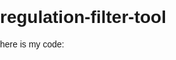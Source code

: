 # regulation-filter-tool

here is my code:
<!DOCTYPE html>
<html lang="en">

<head>
    <meta charset="UTF-8">
    <meta name="viewport" content="width=device-width, initial-scale=1.0">
    <title>Regulation Filter Tool</title>
    <style>
        /*STYLING - CSS*/
        body {
            font-family: Arial, sans-serif;
            margin: 0;
            padding: 0;
        }

        header,
        footer {
            display: flex;
            align-items: center;
            padding: 10px;
            background: #f8f8f8;
            border-bottom: 1px solid #ccc;
        }

        .logo {
            max-height: 50px;
            /* Adjust as needed */
            margin-right: 20px;
        }

        .container {
            display: flex;
            height: 100vh;
        }

        .sidebar {
            width: 300px;
            background-color: #f4f4f4;
            border-right: 1px solid #ddd;
            padding: 20px;
            overflow-y: auto;
        }

        .sidebar h2 {
            font-size: 1.2em;
            margin-top: 0;
        }

        .accordion {
            cursor: pointer;
            padding: 10px;
            text-align: left;
            border: none;
            outline: none;
            transition: 0.4s;
            width: 100%;
            font-size: 1em;
            margin: 5px 0;
            background-color: #eee;
        }

        .accordion-content {
            display: none;
            overflow: hidden;
            padding: 10px;
            border-top: 1px solid #ddd;
        }

        .accordion-content select,
        .accordion-content button {
            width: 100%;
            padding: 10px;
            margin-top: 10px;
            font-size: 1em;
        }

        .main-content {
            flex: 1;
            padding: 20px;
            overflow-y: auto;
        }

        .main-content h2 {
            font-size: 1.5em;
            margin-top: 0;
        }

        .results ul {
            list-style-type: none;
            padding: 0;
        }

        .results li {
            background: #eee;
            margin: 5px 0;
            padding: 10px;
            border: 1px solid #ddd;
        }

        .dialog {
            position: fixed;
            top: 0;
            left: 0;
            width: 100%;
            height: 100%;
            background: rgba(0, 0, 0, 0.5);
            display: flex;
            justify-content: center;
            align-items: center;
        }

        .dialog-content {
            background-color: #fff;
            margin: 15% auto;
            padding: 20px;
            border: 1px solid #888;
            width: 80%;
            border-radius: 5px;
        }

        .dialog-content .close {
            color: #aaa;
            float: right;
            font-size: 28px;
            font-weight: bold;
        }

        .dialog-content .close:hover,
        .dialog-content .close:focus {
            color: black;
            text-decoration: none;
            cursor: pointer;
        }

        .dialog table {
            width: 100%;
            border-collapse: collapse;
        }

        .dialog th,
        .dialog td {
            border: 1px solid #ddd;
            padding: 8px;
            text-align: left;
        }

        .dialog th {
            background-color: #f2f2f2;
        }
    </style>
</head>

<header>
    <!--Title and logo-->
    <img src="https://images.squarespace-cdn.com/content/v1/61d8f89da912a447b355c04c/907be22c-956f-4a77-b4ea-1d849dcb81c5/Logo+Full+-+Black+v.6.png"
        alt="Logo" class="logo">
    <h1>Advanced Regulatory Tool</h1>
</header>

<body>
    <div class="container">
        <div class="sidebar">
            <h2>Filter Regulations</h2>
            <!---FAR Part 23 (Amdt 64 and later)-->
            <button class="accordion">Part 23—Airworthiness Standards: Normal Category Airplanes</button>
            <div class="accordion-content">
                <select id="subpartTitleF23L">
                    <option value="">Select Design Standard</option>
                </select>
                <select id="amendmentF23L"> <!--Amendements relevant to FAR Part 23-->
                    <option value="">Select Amendment</option>
                    <option value="Amdt 64">Amdt 64</option>
                    <option value="Amdt 65">Amdt 65</option>
                </select>
                <button onclick="filterRegulations('F23L')">Filter</button> <!--Filter button to display regs-->
                <button onclick="interact()">Interact</button>
            </div>

            <!----->

            <!---FAR Part 25 (latest)-->
            <button class="accordion">Part 25—Airworthiness Standards: Transport Category Airplanes</button>
            <div class="accordion-content">
                <select id="subpartTitleF25L">
                    <option value="">Select Design Standard</option>
                </select>
                <select id="amendmentF25L"> <!--Amendements relevant to FAR Part 25-->
                    <option value="">Select Amendment</option>
                    <option value="Initial">Initial</option>
                    <option value="Amdt 3">Amdt 3</option>
                    
                    <option value="Correction">Correction</option>
                </select>
                <button onclick="filterRegulations('F25L')">Filter</button> <!--Filter button to display regs-->
                <button onclick="interact()">Interact</button>
            </div>

            <!----->

            <!---FAR Part 27 (latest)-->
            <button class="accordion">Part 27—Airworthiness Standards: Normal Category Rotorcraft</button>
            <div class="accordion-content">
                <select id="subpartTitleF27L">
                    <option value="">Select Design Standard</option>
                </select>
                <select id="amendmentF27L"> <!--Amendements relevant to FAR Part 27-->
                    <option value="">Select Amendment</option>
                    <option value="Initial">Initial</option>
                    <option value="Amdt 2">Amdt 2</option>
                    

                </select>
                <button onclick="filterRegulations('F27L')">Filter</button> <!--Filter button to display regs-->
                <button onclick="interact()">Interact</button>
            </div>

            <!----->

            <!---FAR Part 29 (latest)-->
            <button class="accordion">Part 29—Airworthiness Standards: Transport Category Rotorcraft</button>
            <div class="accordion-content">
                <select id="subpartTitleF29L">
                    <option value="">Select Design Standard</option>
                </select>
                <select id="amendmentF29L"> <!--Amendements relevant to FAR Part 29-->
                    <option value="">Select Amendment</option>
                    <option value="Initial">Initial</option>
                    <option value="Amdt 2">Amdt 2</option>
                    
                </select>
                <button onclick="filterRegulations('F29L')">Filter</button> <!--Filter button to display regs-->
                <button onclick="interact()">Interact</button>
            </div>

            <!----->
        </div>
        <div class="main-content">
            <h2>Results</h2>
            <div class="results" id="results"></div> <!--Displays results that are filtered-->
        </div>
    </div>
    <footer> <!--Logo and title at the bottom-->
        <img src="https://images.squarespace-cdn.com/content/v1/61d8f89da912a447b355c04c/1668676749056-04KMUGV3WW3MYKK4Y9G6/Logo+Mini+v.1.png"
            alt="Logo" class="logo">
        <h3>Advanced Regulatory Tool</h3>
    </footer>

    <script>
        // Toggle accordion content
        document.querySelectorAll('.accordion').forEach(button => {
            button.addEventListener('click', () => {
                const content = button.nextElementSibling;
                content.style.display = content.style.display === 'block' ? 'none' : 'block';
            });
        });
        // Fetch and populate subpart titles FAR 23 LATEST
        fetch('design_standards.json')
            .then(response => response.json())
            .then(data => {
                const subpartTitleSelect = document.getElementById('subpartTitleF23L');
                const subparts = data['FAR 23 (Amdt. 64 and beyond)']['Subparts'];
                for (const subpart in subparts) {
                    const option = document.createElement('option');
                    option.value = subpart;
                    option.textContent = subpart;
                    subpartTitleSelect.appendChild(option);
                }
            })
            .catch(error => console.error('Error fetching JSON:', error));
        // Fetch and populate subpart titles - Additional Design Standards FAR 25 LATEST
        fetch('design_standards.json')
            .then(response => response.json())
            .then(data => {
                const subpartTitleSelect = document.getElementById('subpartTitleF25L');
                const subparts = data['FAR 25 (latest)']['Subparts'];
                for (const subpart in subparts) {
                    const option = document.createElement('option');
                    option.value = subpart;
                    option.textContent = subpart;
                    subpartTitleSelect.appendChild(option);
                }
            })
            .catch(error => console.error('Error fetching JSON:', error));
        // Fetch and populate subpart titles - Additional Design Standards FAR 27 LATEST
        fetch('design_standards.json')
            .then(response => response.json())
            .then(data => {
                const subpartTitleSelect = document.getElementById('subpartTitleF27L');
                const subparts = data['FAR 27 (latest)']['Subparts'];
                for (const subpart in subparts) {
                    const option = document.createElement('option');
                    option.value = subpart;
                    option.textContent = subpart;
                    subpartTitleSelect.appendChild(option);
                }
            })
            .catch(error => console.error('Error fetching JSON:', error));
        // Fetch and populate subpart titles - Additional Design Standards FAR 29 LATEST
        fetch('design_standards.json')
            .then(response => response.json())
            .then(data => {
                const subpartTitleSelect = document.getElementById('subpartTitleF29L');
                const subparts = data['FAR 29 (latest)']['Subparts'];
                for (const subpart in subparts) {
                    const option = document.createElement('option');
                    option.value = subpart;
                    option.textContent = subpart;
                    subpartTitleSelect.appendChild(option);
                }
            })
            .catch(error => console.error('Error fetching JSON:', error));
        // Filter regulations based on selected criteria
        function filterRegulations(part) {
            let subpartTitle, amendment;

            // Get the selected subpart title and amendment based on the part 
            if (part === 'F23L') {
                subpartTitle = document.getElementById('subpartTitleF23L').value;
                amendment = document.getElementById('amendmentF23L').value;
            } else if (part === 'F25L') {
                subpartTitle = document.getElementById('subpartTitleF25L').value;
                amendment = document.getElementById('amendmentF25L').value;
            } else if (part === 'F27L') {
                subpartTitle = document.getElementById('subpartTitleF27L').value;
                amendment = document.getElementById('amendmentF27L').value;
            } else if (part === 'F29L') {
                subpartTitle = document.getElementById('subpartTitleF29L').value;
                amendment = document.getElementById('amendmentF29L').value;
            }

            const resultsDiv = document.getElementById('results');


            // Validate that both subpart title and amendment are selected
            if (!subpartTitle) {
                resultsDiv.innerHTML = '<p>Please select both a subpart title and an amendment.</p>';
                return;
            }

            if (!amendment) {
                resultsDiv.innerHTML = '<p>Please select an amendment.</p>';
                return;
            }

            // Fetch the JSON data
            fetch('design_standards.json')
                .then(response => response.json())
                .then(data => {
                    let subpartData;
                    // Assign subpart data based on the selected part and subpart title
                    if (part === 'F23L') {
                        subpartData = data['FAR 23 (Amdt. 64 and beyond)']['Subparts'][subpartTitle];
                    } else if (part === 'F25L') {
                        subpartData = data['FAR 25 (latest)']['Subparts'][subpartTitle];
                    } else if (part === 'F27L') {
                        subpartData = data['FAR 27 (latest)']['Subparts'][subpartTitle];
                    } else if (part === 'F29L') {
                        subpartData = data['FAR 29 (latest)']['Subparts'][subpartTitle];
                    }

                    // If no subpart data is found, display an error message
                    if (!subpartData || !subpartData.regulations) {
                        resultsDiv.innerHTML = '<p>Subpart not found.</p>';
                        return;
                    }

                    let resultsHTML = '';

                    // Loop through the regulations and generate the results HTML
                    subpartData.regulations.forEach(reg => {
                        if (reg[amendment]) {
                            resultsHTML += <h3>${reg['Section Title']}</h3>;
                            resultsHTML += <ul><li>${reg[amendment]}</li></ul>;
                        }
                    });

                    // Display the results or a message if no regulations are found
                    resultsDiv.innerHTML = resultsHTML || '<p>No regulations found for the selected amendment.</p>';
                })
                .catch(error => console.error('Error fetching JSON:', error));
        }
        // Interact button
        function interact() {
            const resultsDiv = document.getElementById('results');
            const regulations = resultsDiv.querySelectorAll('h3');

            if (regulations.length === 0) {
                alert('Please generate results first.');
                return;
            }

            // Create the dialog box
            const dialog = document.createElement('div');
            dialog.classList.add('dialog');
            dialog.innerHTML = 
        <div class="dialog-content">
            <span class="close" onclick="closeDialog()">&times;</span>
            <h2>Compliance Matrix</h2>
            <table>
                <thead>
                    <tr>
                        <th>Regulation</th>
                        <th>Means of Compliance (MOC)</th>
                        <th>Comment</th>
                    </tr>
                </thead>
                <tbody id="complianceMatrixBody">
                    <!-- Rows will be dynamically populated here -->
                </tbody>
            </table>
        </div>
    ;
            document.body.appendChild(dialog);

            // Populate the Regulation column
            const complianceMatrixBody = document.getElementById('complianceMatrixBody');
            regulations.forEach(regulation => {
                const tr = document.createElement('tr');
                tr.innerHTML = 
            <td>${regulation.textContent}</td>
            <td>
                <select>
                    <option value="NA" selected>NA</option> 
                    <option value="DE">DE</option>
                    <option value="AN">AN</option>
                    <option value="GT">GT</option>
                    <option value="FT">FT</option>
                    <option value="SI">SI</option>
                </select>
            </td>
            <td><textarea></textarea></td>
        ;
                complianceMatrixBody.appendChild(tr);
            });
        }

        function closeDialog() {
            const dialog = document.querySelector('.dialog');
            dialog.parentNode.removeChild(dialog);
        }

    </script>
</body>
</html>


I would like only the section title to be visible and the amendment to drop down when the section it is under, is clicked

## Collaborate with GPT Engineer

This is a [gptengineer.app](https://gptengineer.app)-synced repository 🌟🤖

Changes made via gptengineer.app will be committed to this repo.

If you clone this repo and push changes, you will have them reflected in the GPT Engineer UI.

## Tech stack

This project is built with React with shadcn-ui and Tailwind CSS.

- Vite
- React
- shadcn-ui
- Tailwind CSS

## Setup

```sh
git clone https://github.com/GPT-Engineer-App/regulation-filter-tool.git
cd regulation-filter-tool
npm i
```

```sh
npm run dev
```

This will run a dev server with auto reloading and an instant preview.

## Requirements

- Node.js & npm - [install with nvm](https://github.com/nvm-sh/nvm#installing-and-updating)
